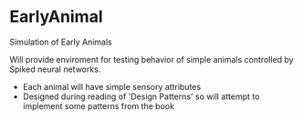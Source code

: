 # EarlyAnimal
Simulation of Early Animals

Will provide enviroment for testing behavior of simple animals controlled by Spiked neural networks.
- Each animal will have simple sensory attributes
- Designed during reading of 'Design Patterns' so will attempt to implement some patterns from the book

